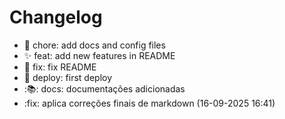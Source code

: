 # Changelog

- :bookmark: chore: add docs and config files
- :sparkles: feat: add new features in README
- :bug: fix: fix README
- :rocket: deploy: first deploy
- :📚: docs: documentações adicionadas
- :fix: aplica correções finais de markdown (16-09-2025 16:41)
